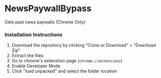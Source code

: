 # NewsPaywallBypass
Gets past news paywalls (Chrome Only)

### Installation Instructions
1. Download the repository by clicking "Clone or Download" > "Download Zip"
1. Extract the files
1. Go to chrome's extenstion page (`chrome://extensions`)
1. Enable Developer Mode
1. Click "load unpacked" and select the folder location
